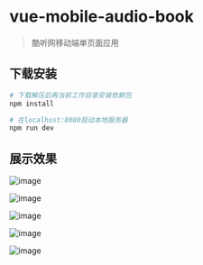 # vue-mobile-audio-book

> 酷听网移动端单页面应用

## 下载安装

``` bash
# 下载解压后再当前工作目录安装依赖包
npm install

# 在localhost:8080启动本地服务器
npm run dev

```

## 展示效果

![image](https://github.com/rechenai/kuding_audio_book_vue_mobile/blob/master/Gif/dome1.gif)

![image](https://github.com/rechenai/kuding_audio_book_vue_mobile/blob/master/Gif/dome2.gif)

![image](https://github.com/rechenai/kuding_audio_book_vue_mobile/blob/master/Gif/dome3.gif)

![image](https://github.com/rechenai/kuding_audio_book_vue_mobile/blob/master/Gif/dome4.gif)

![image](https://github.com/rechenai/kuding_audio_book_vue_mobile/blob/master/Gif/dome5.gif)
